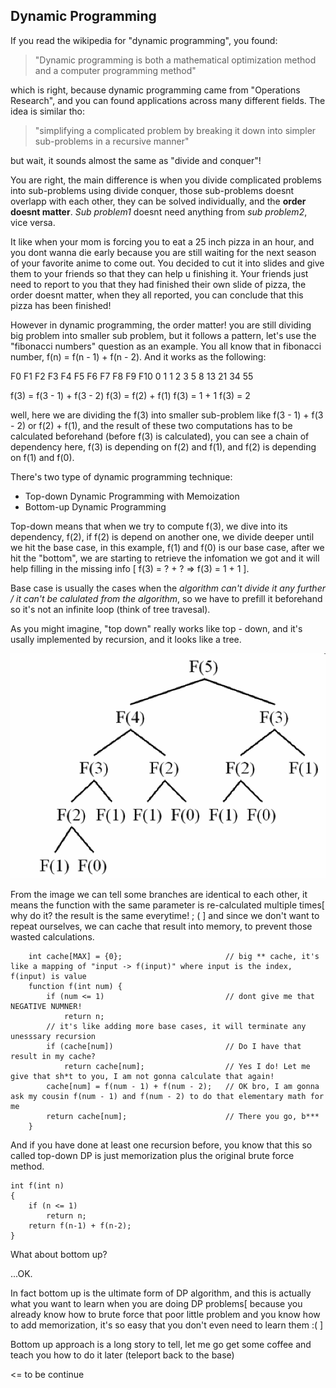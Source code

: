 ## Dynamic Programming ##
If you read the wikipedia for "dynamic programming", you found:
> "Dynamic programming is both a mathematical optimization method and a computer programming method"

which is right, because dynamic programming came from "Operations Research", and you can found applications across many different fields. The idea is similar tho:
> "simplifying a complicated problem by breaking it down into simpler sub-problems in a recursive manner"

but wait, it sounds almost the same as "divide and conquer"!

You are right, the main difference is when you divide complicated problems into sub-problems using divide conquer, those sub-problems doesnt overlapp with each other, they can be solved individually, and the **order doesnt matter**. *Sub problem1* doesnt need anything from *sub problem2*, vice versa. 

It like when your mom is forcing you to eat a 25 inch pizza in an hour, and you dont wanna die early because you are still waiting for the next season of your favorite anime to come out. You decided to cut it into slides and give them to your friends so that they can help u finishing it. Your friends just need to report to you that they had finished their own slide of pizza, the order doesnt matter, when they all reported, you can conclude that this pizza has been finished!

However in dynamic programming, the order matter! you are still dividing big problem into smaller sub problem, but it follows a pattern, let's use the  "fibonacci numbers" question as an example. You all know that in fibonacci number, f(n) = f(n - 1) + f(n - 2). And it works as the following:

F0  F1	F2	F3	F4	F5	F6	F7	F8	F9	F10	
0   1	1	2	3	5	8	13	21	34	55	

f(3) = f(3 - 1) + f(3 - 2)
f(3) = f(2) + f(1)
f(3) = 1 + 1
f(3) = 2

well, here we are dividing the f(3) into smaller sub-problem like f(3 - 1) + f(3 - 2) or f(2) + f(1), and the result of these two computations has to be calculated beforehand (before f(3) is calculated), you can see a chain of dependency here, f(3) is depending on f(2) and f(1), and f(2) is depending on f(1) and f(0).

There's two type of dynamic programming technique:
 - Top-down Dynamic Programming with Memoization 
 - Bottom-up Dynamic Programming

Top-down means that when we try to compute f(3), we dive into its dependency, f(2), if f(2) is depend on another one, we divide deeper until we hit the base case, in this example, f(1) and f(0) is our base case, after we hit the "bottom", we are starting to retrieve the infomation we got and it will help filling in the missing info [ f(3) = ? + ? => f(3) = 1 + 1 ].

Base case is usually the cases when the *algorithm can't divide it any further / it can't be calulated from the algorithm*, so we have to prefill it beforehand so it's not an infinite loop (think of tree travesal).


As you might imagine, "top down" really works like top - down, and it's usally implemented by recursion, and it looks like a tree. 

![fibo](./img/fibo.png)

From the image we can tell some branches are identical to each other, it means the function with the same parameter is re-calculated multiple times[ why do it? the result is the same everytime! ; (  ]  and since we don't want to repeat ourselves, we can cache that result into memory, to prevent those wasted calculations. 

```[javascript]
    int cache[MAX] = {0};                       // big ** cache, it's like a mapping of "input -> f(input)" where input is the index, f(input) is value
    function f(int num) {
        if (num <= 1)                           // dont give me that NEGATIVE NUMNER!
            return n;
        // it's like adding more base cases, it will terminate any unesssary recursion 
        if (cache[num])                         // Do I have that result in my cache?
            return cache[num];                  // Yes I do! Let me give that sh*t to you, I am not gonna calculate that again!
        cache[num] = f(num - 1) + f(num - 2);   // OK bro, I am gonna ask my cousin f(num - 1) and f(num - 2) to do that elementary math for me
        return cache[num];                      // There you go, b***
    }
```

And if you have done at least one recursion before, you know that this so called top-down DP is just memorization plus the original brute force method.

```
int f(int n) 
{ 
    if (n <= 1) 
        return n; 
    return f(n-1) + f(n-2); 
} 
```

What about bottom up?

...OK.

In fact bottom up is the ultimate form of DP algorithm, and this is actually what you want to learn when you are doing DP problems[ because you already know how to brute force that poor little problem and you know how to add memorization, it's so easy that you don't even need to learn them  :( ]

Bottom up approach is a long story to tell, let me go get some coffee and teach you how to do it later (teleport back to the base)

<= to be continue